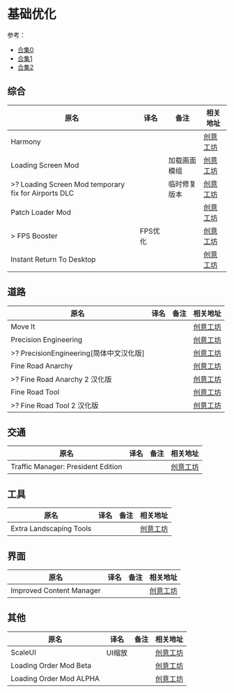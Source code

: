 # 基础优化

参考：

- [合集0](https://steamcommunity.com/sharedfiles/filedetails/?id=2697753927)
- [合集1](https://steamcommunity.com/sharedfiles/filedetails/?id=2569518789)
- [合集2](https://steamcommunity.com/sharedfiles/filedetails/?id=2717551308)

## 综合

| 原名                                                 | 译名    | 备注              | 相关地址                                                                      |
| ---------------------------------------------------- | ------- | ----------------- | ----------------------------------------------------------------------------- |
| Harmony                                              |         |                   | [创意工坊](https://steamcommunity.com/sharedfiles/filedetails/?id=2040656402) |
| Loading Screen Mod                                   |         | 加载画面模组      | [创意工坊](https://steamcommunity.com/sharedfiles/filedetails/?id=667342976)  |
| >? Loading Screen Mod temporary fix for Airports DLC |         | 临时修复版本      | [创意工坊](https://steamcommunity.com/sharedfiles/filedetails/?id=2731207699) |
| Patch Loader Mod                                     |         |                   | [创意工坊](https://steamcommunity.com/sharedfiles/filedetails/?id=2041457644) |
| > FPS Booster                                        | FPS优化 |                   | [创意工坊](https://steamcommunity.com/sharedfiles/filedetails/?id=2105755179) |
| Instant Return To Desktop                            |         |                   | [创意工坊](https://steamcommunity.com/sharedfiles/filedetails/?id=2037888659) |

## 道路

| 原名                                    | 译名 | 备注 | 相关地址                                                                      |
| --------------------------------------- | ---- | ---- | ----------------------------------------------------------------------------- |
| Move It                                 |      |      | [创意工坊](https://steamcommunity.com/sharedfiles/filedetails/?id=1619685021) |
| Precision Engineering                   |      |      | [创意工坊](https://steamcommunity.com/sharedfiles/filedetails/?id=445589127)  |
| >? PrecisionEngineering[简体中文汉化版] |      |      | [创意工坊](https://steamcommunity.com/sharedfiles/filedetails/?id=2727966897) |
| Fine Road Anarchy                       |      |      | [创意工坊](https://steamcommunity.com/sharedfiles/filedetails/?id=1844440354) |
| >? Fine Road Anarchy 2 汉化版           |      |      | [创意工坊](https://steamcommunity.com/sharedfiles/filedetails/?id=1895443005) |
| Fine Road Tool                          |      |      | [创意工坊](https://steamcommunity.com/sharedfiles/filedetails/?id=1844442251) |
| >? Fine Road Tool 2 汉化版              |      |      | [创意工坊](https://steamcommunity.com/sharedfiles/filedetails/?id=1895440521) |

## 交通

| 原名                               | 译名 | 备注 | 相关地址                                                                      |
| ---------------------------------- | ---- | ---- | ----------------------------------------------------------------------------- |
| Traffic Manager: President Edition |      |      | [创意工坊](https://steamcommunity.com/sharedfiles/filedetails/?id=1637663252) |

## 工具

| 原名                    | 译名 | 备注 | 相关地址                                                                     |
| ----------------------- | ---- | ---- | ---------------------------------------------------------------------------- |
| Extra Landscaping Tools |      |      | [创意工坊](https://steamcommunity.com/sharedfiles/filedetails/?id=502750307) |

## 界面

| 原名                     | 译名 | 备注 | 相关地址                                                                      |
| ------------------------ | ---- | ---- | ----------------------------------------------------------------------------- |
| Improved Content Manager |      |      | [创意工坊](https://steamcommunity.com/sharedfiles/filedetails/?id=814498849)  |

## 其他

| 原名                    | 译名   | 备注                 | 相关地址                                                                      |
| ----------------------- | ------ | -------------------- | ----------------------------------------------------------------------------- |
| ScaleUI                 | UI缩放 |                      | [创意工坊](https://steamcommunity.com/sharedfiles/filedetails/?id=2040218778) |
| Loading Order Mod Beta  |        |                      | [创意工坊](https://steamcommunity.com/sharedfiles/filedetails/?id=2448824112) |
| Loading Order Mod ALPHA |        |                      | [创意工坊](https://steamcommunity.com/sharedfiles/filedetails/?id=2620852727) |
